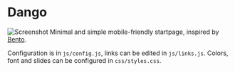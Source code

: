 # Dango
![Screenshot](https://user-images.githubusercontent.com/50246819/128202000-93d2e294-ceb9-42bf-abe9-6b0168060836.png)
Minimal and simple mobile-friendly startpage, inspired by [Bento](https://github.com/migueravila/Bento).

Configuration is in `js/config.js`, links can be edited in `js/links.js`.
Colors, font and slides can be configured in `css/styles.css`.
